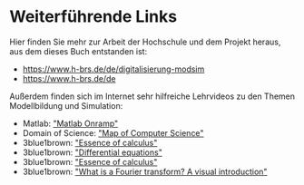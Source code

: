 # Weiterführende Links

Hier finden Sie mehr zur Arbeit der Hochschule und dem Projekt heraus, aus dem dieses Buch entstanden ist:

- https://www.h-brs.de/de/digitalisierung-modsim
- https://www.h-brs.de/de

Außerdem finden sich im Internet sehr hilfreiche Lehrvideos zu den Themen Modellbildung und Simulation:

- Matlab: ["Matlab Onramp"](https://matlabacademy.mathworks.com/details/matlab-onramp/gettingstarted)
- Domain of Science: ["Map of Computer Science"](https://www.youtube.com/watch?v=SzJ46YA_RaA&t=383s)
- 3blue1brown: ["Essence of calculus"](https://www.youtube.com/playlist?list=PLZHQObOWTQDMsr9K-rj53DwVRMYO3t5Yr)
- 3blue1brown: ["Differential equations"](https://www.youtube.com/playlist?list=PLZHQObOWTQDNPOjrT6KVlfJuKtYTftqH6)
- 3blue1brown: ["Essence of calculus"](https://www.youtube.com/playlist?list=PLZHQObOWTQDMsr9K-rj53DwVRMYO3t5Yr)
- 3blue1brown: ["What is a Fourier transform? A visual introduction"](https://www.youtube.com/watch?v=spUNpyF58BY&t=3s)
